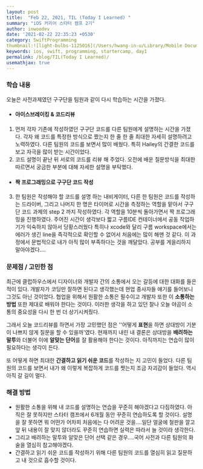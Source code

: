```yaml
---
layout: post
title:  "Feb 22, 2021, TIL (Today I Learned) "
summary: "iOS 커리어 스타터 캠프 2기"
author: inwoodev
date: '2021-02-22 22:35:23 +0530'
category: SwiftProgramming
thumbnail:![light-bulbs-1125016](/Users/hwang-in-u/Library/Mobile Documents/com~apple~CloudDocs/pictures/light-bulbs-1125016.jpg)
keywords: ios, swift, programming, startercamp, day1
permalink: /blog/TIL(Today I Learned)/
usemathjax: true
---
```


### **학습 내용**

오늘은 사전과제였던 구구단을 팀원과 같이 다시 학습하는 시간을 가졌다.

* #### **아이스브레이킹 & 코드리뷰**
1. 먼저 각자 기존에 작성하였던 구구단 코드를 다른 팀원에게 설명하는 시간을 가졌다. 각자 왜 코드를 특정한 방식으로 짰는지 한 줄 한 줄 최대한 자세히 설명하려고 노력하였다. 다른 팀원의 코드를 보면서 많이 배웠다. 특히 Hailey의 간결한 코드를 보고 자극을 많이 받는 시간이었다.
2. 코드 설명이 끝난 뒤 서로의 코드를 리뷰 해 주었다. 오전에 배운 질문방식을  최대한 따르면서  궁금한 부분에 대해 자세한 설명을 부탁했다.

* #### **짝 프로그래밍으로 구구단 코드 작성**
3. 한  팀원은 작성해야 할 코드를 설명 하는 내비게이터, 다른 한 팀원은 코드를 작성하는 드라이버, 그리고 나머지 한 명은 타이머로 시간을 측정하는 역할을 맡아서 구구단 코드 과제의 step 2 까지 작성하였다. 각 역할을 10분씩 돌아가면서 짝 프로그래밍을 진행하였다. 주어진 시간이 생각보다 짧고 구름IDE 컨테이너에서 공동 작업하기가 익숙하지 않아서 당황스러웠다 특히나 xcode와 달리 구름 workspace에서는 에러가 생긴 line을 즉각적으로 확인할 수 없어서 처음에는 많이 해맨 것 같다. 이 과정에서 문법적으로 내가 아직 많이 부족하다는 것을 깨달았다. 공부를 게을리하지 말아야겠다....

### **문제점 / 고민한 점**
최근에 클럽하우스에서 디자이너와 개발자 간의 소통에서 오는 갈등에 대한 대화를 들은 적이 있다. 개발자가 코딩만 잘하면 된다고 생각했는데 현업 종사자들 얘기를 들어보니 그것도 아닌 것이었다. 협업을 위해서 원활한 소통은 필수이고 개발자 또한 이 **소통하는 방법** 또한 제대로 배워야 한다는 것이다. 이러한 생각을 하고 있던 찰나 오늘 야곰이 소통의 중요성을 다시 한 번 더 상기시켜줬다.

그래서 오늘 코드리뷰를 하면서 가장 고민했던 점은 ''어떻게 **표현**을 하면 상대방이 기분이 나쁘지 않게 질문을 할 수 있을까'였다. 현재까지 내린 내 결론은 상대방을 **배려하는 말투**와 더불어 이에 **알맞는 단어**를 잘 활용해야 한다는 것이다. 아직까지는 연습이 많이 필요하다는 생각이 든다.

또 어떻게 하면 최대한 **간결하고 읽기 쉬운 코드**를 작성하는 지 고민이 들었다. 다른 팀원의 코드를 보면서 내가 왜 이렇게 복잡하게 코드를 짯는지 조금 자괴감이 들었다. 역시 아직 갈 길이 멀다. 

### **해결 방법**
* 원활한 소통을 위해 내 코드를 설명하는 연습을 꾸준히 해야겠다고 다짐하였다. 아직은 잘 못하지만 스타터 캠프에서 6개월 동안 꾸준히 연습하도록 할 것이다. 설명을 잘 못하면 뭐 어떤가 어차피 처음에는 다 어려운 것을....일단 얼굴에 철판을 깔고 앞 뒤 내용이 잘 맞지 않더라도 꾸준히 연습하면 실력은 따라서 늘 것이라 생각한다.
* 그리고 배려하는 말투와 알맞은 단어 선택 같은 경우....국어 사전과 다른 팀원의 화술을 열심히 참고해야겠다.
* 간결하고 읽기 쉬운 코드를 작성하기 위해 다른 팀원의 코드를 열심히 읽고 질문하고 내 것으로 흡수할 것이다.

